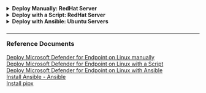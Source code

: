 <details>
<summary><b>Deploy Manually: RedHat Server</b></summary>

### 1. Connect to the server
From a Terminal session, connect to a Linux VM using the command: **_ssh <user>@<ip_address>_** or **_ssh <user>@<ip_address> -p <port_number>_** if you are connecting to a port other then TCP port 22. The 'IP address' can also be the FQDN of the server you are connecting to.
>```bash
>ssh <user>@<ip_address>
>```
or
>```bash
>ssh <user>@<ip_address> -p <port_number>
>```
Press enter. Then answer "yes" and provide your password when prompted.
  
### 2. Update the server
sudo yum update && sudo yum upgrade
### 3. Create a user 
The user will be added the user to the 'wheel' group, so the user can manage the server.<br>
This step is not really needed. But this is to avoid login onto the server as root. You can do this will multiple lines of commands or a single line of command.
#### Create a user with a series of commands
>Switch to the root user.
>```bash
>sudo -i
>```
>Create the user and set the user's home directory with '-m'
>```bash
>adduser -m bob
>```
>Configure the user's password
>```bash
>passwd bob
>```
> Add the user to the 'wheel' (sudo) group
> ```bash
> usermod -aG wheel bob
> ```
> Verify the user belongs to the 'wheel' group
> ```bash
> id bob
> ```
> Login as the new user
> ```bash
> su - bob
> ```
> View the user's working directory
> ```bash
> pwd
> ```
>```
or

#### Create a user with a single line 
> ```bash
> sudo useradd -m bob && sudo passwd bob && usermod -aG wheel bob
> ```
Now, you can connect to your Linux device using the new user's (bob) credentials:
```bash
ssh bob@<ip_address>
```
**Note: this is not needed**<br>
Certificate-based authentication is also an option: Example of a Windows device with PowerShell<br>
On your local device (Windows), do the following from a PowerShell session:
Generate a private/public key pair and provide the name LocalHostKey for example when prompted and do not provide any password (two files will be created, one for the private key 'LocalHostKey' and one for the public key 'LocalHostKey.pub').
```PowerShell
ssh-keygen -t rsa -C "LocalHost" -f LocalHostKey
```
Create a variable to hold the location of the private key, for example:
```PowerShell
$keyFile = "E:\Repo\MDE\LocalHostKey"
```
Run the following command and note FullControl access for System and Administrators, and Modify and Synchronize for the current user, which are overly permissive, and a Linux system will not allow authentication with such permissions.
```PowerShell
Get-Acl $keyFile | Format-List
```    
Get the permissions that users and user groups have to access the file
```PowerShell
$acl = Get-Acl $keyFile 
```      
Get the current username on the device
```PowerShell
$username = [System.Security.Principal.WindowsIdentity]::GetCurrent().Name
```
        
Create a new access rule object with the permissions for the ACL and apply the ACL to the file
```PowerShell
$accessRule = New-Object System.Security.AccessControl.FileSystemAccessRule($username,"Read","Allow")
$acl.SetAccessRule($accessRule)
$acl | Set-Acl $keyFile
```  
Disable the inheritance and remove the existing access rules
```PowerShell
$acl.SetAccessRuleProtection($true,$false)
$acl | Set-Acl $keyFile
```  
After applying the ACL and disabling the inheritance, make sure FullControl is no longer granted to the current user
```PowerShell
Get-Acl $keyFile | Format-List
```     
Finally copy the public key, you'll upload that to your Linux device
```PowerShell
Get-Content .\LocalHostKey.pub
```
        
On your Linux machine
```bash
mkdir ~/.ssh
sudo vim ~/.ssh/authorized_keys
```
Type 'i' and paste the public key<br>
Type 'ESC' then ':wq' to exit

Verify the presence of the public key on the Linux machine with the following command:
```bash
cat ~/.ssh/authorized_keys
``` 
Now you can connect to your Linux device without a password:
```PowerShell
ssh -i "LocalHostKey" bob@<ip_address>
```

    From the current system, you can also copy the public key to other systems with the following command for example:
    sudo scp ~/.ssh/authorized_keys lessi@10.0.0.78:~/.ssh
    
### 4. Install MDE
[RHEL and variants (CentOS, Fedora, Oracle Linux, Amazon Linux 2, Rocky and Alma)](https://learn.microsoft.com/en-us/microsoft-365/security/defender-endpoint/linux-install-manually?view=o365-worldwide#rhel-and-variants-centos-fedora-oracle-linux-amazon-linux-2-rocky-and-alma)
##### Locate the installer script
- Use hostnamectl command to identify system related information including distribution and release version.<br>
| Distro & Version        | Package                                                                                   |
|-------------------------|-------------------------------------------------------------------------------------------|
| Alma 8.4 and higher    | [Alma 8.4 and higher package](https://packages.microsoft.com/config/alma/8/prod.repo)     |
| Alma 9.2 and higher    | [Alma 9.2 and higher package](https://packages.microsoft.com/config/alma/9/prod.repo)     |

- Install yum-utils if it isn't already installed: 
```bash
sudo yum install yum-utils
```
        iii. sudo yum-config-manager --add-repo=https://packages.microsoft.com/config/rhel/9.0/prod.repo
        
    b. Application installation
        i. yum repolist to list all repositories
        ii. sudo yum --enablerepo=packages-microsoft-com-prod install mdatp to install the package from the production repository.
        iii. sudo mdatp edr tag set --name GROUP --value 'Rhel-Linux' to set the device tag.
        
        
        
    c. Download the onboarding package from Microsoft Defender XDR portal
        i. Create a folder to store MDE onboarding files: mkdir MDE and cd MDE to navigate in that directory
        ii. Transfer the onboarding package to your Linux machine: 
    
    
    In Linux, we can share files between computers using scp. scp utilizes ssh to securely transfer files. We use the following syntax to copy files from the source machine to the destination machine:
     scp /path/to/local/file username@destination:/path/to/destination, for example the below command will copy the onboarding package from your local computer into the MDE directory of the Linux device.
     scp -P 45173 "E:\Repo\MDE\WindowsDefenderATPOnboardingPackage.zip" bob@devlab-rhelz:/MDE
    
    
    On the Linux machine, type ls -l MDE (this LS in lowercase) in to verify the presence of the onboarded ZIP file
    cd MDE and unzip WindowsDefenderATPOnboardingPackage.zip to unzip the file. You'll get the MicrosoftDefenderATPOnboardingLinuxServer.py file

    a. Client configuration
    Initially the client device is not associated with an organization and the orgId attribute is blank.
    mdatp health --field org_id 
    sudo python3 MicrosoftDefenderATPOnboardingLinuxServer.py (Generating /etc/opt/microsoft/mdatp/mdatp_onboard.json ..)
    mdatp health --field org_id to verify that the device is now associated with your organization and reports a valid organization identifier.
    
    Check the health status of the product. A return value of 'true' denotes that the product is functioning as expected.
    mdatp health --field healthy
    mdatp health list | grep -i 'network\|passive_mode\|automatic_definition\|managed_by\|MDE\|managed\|real_time_protection\|behavior_monitoring\|edr'
    
    Check the status of the definitions update, return value should be up_to_date.
    mdatp health --field definitions_status
    
    Ensure real-time protection is enabled, the return value should be true.
    mdatp health --field real_time_protection_enabled
    if not, run the following: sudo mdatp config real-time-protection --value enabled
    
    Test MDE on Linux by simulating the download of a malicious file. The file should be quarantined.
    curl -o ~/eicar.com.txt https://secure.eicar.org/eicar.com.txt
    
    List the detected threats
    mdatp threat list
    
    
    https://aka.ms/LinuxDIY
    
    
    
Resources: Microsoft Defender for Endpoint on Linux resources | Microsoft Learn

</details>

<details>
<summary><b>Deploy with a Script: RedHat Server</b></summary>
</details>

<details>
<summary><b>Deploy with Ansible: Ubuntu Servers</b></summary>

### Connect to Ansible Control Node
From a shell (for example PowerShell), connect to your Ansible control node server with the following command:<br> _<**ssh rod@IPAddress -p 45163**>_<br>
The IPAddress could also be the FQDN of the server, **-p** specifies the ssh port if TCP port 22 is not the default. Answer 'yes' when prompted if you are sure to continue connecting, and provide the login password when prompted.<br>
```PowerShell
ssh rod@IPAddress -p 45163
```

### Configure Ansible Control Node
#### Basic Configurations
View the details of the control node
Update and upgrade the server<br>
```bash
 sudo apt update && sudo apt upgrade
 ```
View the hostname<br>
```bash
hostname
```
View the fully qualified domain name (FQDN) of the host<br>
```bash
hostname --fqdn
```
View the detail of the server using _<lsb_release -a>_.<br> 
Notice the Linux distribution, the release (version), and the codename<br>
```bash
lsb_release -a
```
Create a private/public key pair that you use to automate tasks using Ansible<br>
```bash
ssh-keygen -t rsa -C "ControlNodeKey" -f ansible/ControlNode
sudo vim ~/.ssh/config (add the following line: IdentityFile ~/.ssh/ControlNode)
```

Create folder in your working directory named ansible<br>
```bash
mkdir ansible
```
Create a file named hosts and add your Linux devices to the file<br>
```bash
sudo vim ansible/hosts
```
#### Install Ansible
```bash
ansible-playbook -K install_mdatp.yml -i hosts
```
![Install Ansible](/)

#### Uninstall Ansible
```bash
ansible-playbook -K uninstall_mdatp.yml -i hosts
```
![Uninstall Ansible](/)

### Configure Ansible Managed Nodes

Create an Ansible administrator user account running the following command:<br>
_<sudo useradd -m user && sudo passwd user && sudo usermod -aG sudo user>_<br>
- **sudo useradd -m user**: creates a user (-m creates the user's directory).
- **sudo passwd user**: sets the user password.
- **sudo usermod -aG user**: adds the user to the sudo group.<br>

Run the _<id - user>_ command to verify that the user is member of the sudo group.<br>
Run the _<su - user>_ command to login as the newly created user.

```bash
sudo useradd -m lessi && sudo passwd lessi && sudo usermod -aG sudo lessi
id lessi
su - lessi
```
For example:
![Create admin user](/image-1.png)
</details>


### <hr>Reference Documents
[Deploy Microsoft Defender for Endpoint on Linux manually](https://learn.microsoft.com/en-us/microsoft-365/security/defender-endpoint/linux-install-manually?view=o365-worldwide)<br>
[Deploy Microsoft Defender for Endpoint on Linux with a Script](https://learn.microsoft.com/en-us/microsoft-365/security/defender-endpoint/linux-install-manually?view=o365-worldwide#installer-script)<br>
[Deploy Microsoft Defender for Endpoint on Linux with Ansible](https://learn.microsoft.com/en-us/microsoft-365/security/defender-endpoint/linux-install-with-ansible?view=o365-worldwide)<br>
[Install Ansible - Ansible](https://docs.ansible.com/ansible/latest/installation_guide/intro_installation.html)<br>
[Install pipx](https://pipx.pypa.io/stable/)


